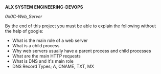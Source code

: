 __ALX SYSTEM ENGINEERING-DEVOPS__

*0x0C-Web_Server*

By the end of this project you must be able to explain the following without the help of google:
* What is the main role of a web server
* What is a child process
* Why web servers usually have a parent process and child processes
* What are the main HTTP requests
* What is DNS and it's main role
* DNS Record Types; A, CNAME, TXT, MX
